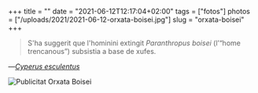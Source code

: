 +++
title = ""
date = "2021-06-12T12:17:04+02:00"
tags = ["fotos"]
photos = ["/uploads/2021/2021-06-12-orxata-boisei.jpg"]
slug = "orxata-boisei"
+++

> S'ha suggerit que l'hominini extingit *Paranthropus boisei* (l’“home trencanous”) subsistia a base de xufes.

—[*Cyperus esculentus*](https://en.wikipedia.org/wiki/Cyperus_esculentus)

<img alt="Publicitat Orxata Boisei" src="/uploads/2021/2021-06-12-orxata-boisei.jpg">
